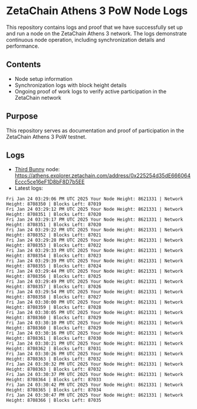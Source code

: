 # ZetaChain Athens 3 PoW Node Logs
This repository contains logs and proof that we have successfully set up and run a node on the ZetaChain Athens 3 network. The logs demonstrate continuous node operation, including synchronization details and performance.

## Contents
- Node setup information
- Synchronization logs with block height details
- Ongoing proof of work logs to verify active participation in the ZetaChain network

## Purpose
This repository serves as documentation and proof of participation in the ZetaChain Athens 3 PoW testnet.

## Logs

- [Third Bunny](https://thirdbunny.xyz/) node: https://athens.explorer.zetachain.com/address/0x225254d35dE666064Eccc5ce16eF1D8bF8D7b5EE
- Latest logs:
```
Fri Jan 24 03:29:06 PM UTC 2025 Your Node Height: 8621331 | Network Height: 8708350 | Blocks Left: 87019
Fri Jan 24 03:29:12 PM UTC 2025 Your Node Height: 8621331 | Network Height: 8708351 | Blocks Left: 87020
Fri Jan 24 03:29:17 PM UTC 2025 Your Node Height: 8621331 | Network Height: 8708351 | Blocks Left: 87020
Fri Jan 24 03:29:22 PM UTC 2025 Your Node Height: 8621331 | Network Height: 8708352 | Blocks Left: 87021
Fri Jan 24 03:29:28 PM UTC 2025 Your Node Height: 8621331 | Network Height: 8708353 | Blocks Left: 87022
Fri Jan 24 03:29:33 PM UTC 2025 Your Node Height: 8621331 | Network Height: 8708354 | Blocks Left: 87023
Fri Jan 24 03:29:39 PM UTC 2025 Your Node Height: 8621331 | Network Height: 8708355 | Blocks Left: 87024
Fri Jan 24 03:29:44 PM UTC 2025 Your Node Height: 8621331 | Network Height: 8708356 | Blocks Left: 87025
Fri Jan 24 03:29:49 PM UTC 2025 Your Node Height: 8621331 | Network Height: 8708357 | Blocks Left: 87026
Fri Jan 24 03:29:54 PM UTC 2025 Your Node Height: 8621331 | Network Height: 8708358 | Blocks Left: 87027
Fri Jan 24 03:30:00 PM UTC 2025 Your Node Height: 8621331 | Network Height: 8708359 | Blocks Left: 87028
Fri Jan 24 03:30:05 PM UTC 2025 Your Node Height: 8621331 | Network Height: 8708360 | Blocks Left: 87029
Fri Jan 24 03:30:10 PM UTC 2025 Your Node Height: 8621331 | Network Height: 8708360 | Blocks Left: 87029
Fri Jan 24 03:30:16 PM UTC 2025 Your Node Height: 8621331 | Network Height: 8708361 | Blocks Left: 87030
Fri Jan 24 03:30:21 PM UTC 2025 Your Node Height: 8621331 | Network Height: 8708362 | Blocks Left: 87031
Fri Jan 24 03:30:26 PM UTC 2025 Your Node Height: 8621331 | Network Height: 8708363 | Blocks Left: 87032
Fri Jan 24 03:30:32 PM UTC 2025 Your Node Height: 8621331 | Network Height: 8708363 | Blocks Left: 87032
Fri Jan 24 03:30:37 PM UTC 2025 Your Node Height: 8621331 | Network Height: 8708364 | Blocks Left: 87033
Fri Jan 24 03:30:42 PM UTC 2025 Your Node Height: 8621331 | Network Height: 8708365 | Blocks Left: 87034
Fri Jan 24 03:30:47 PM UTC 2025 Your Node Height: 8621331 | Network Height: 8708366 | Blocks Left: 87035
```
